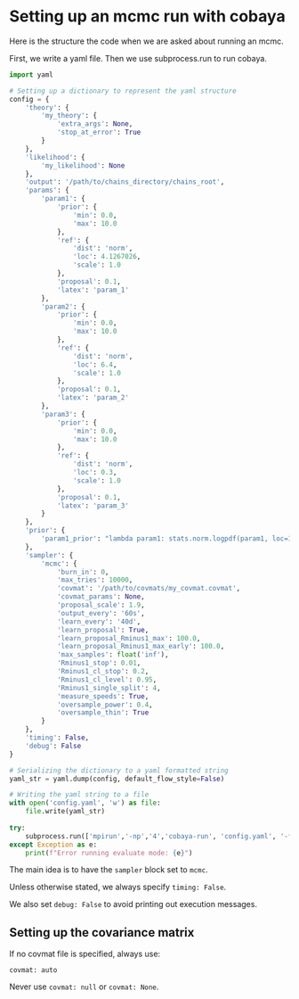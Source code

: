 # Setting up an mcmc run with cobaya

Here is the structure the code when we are asked about running an mcmc. 

First, we write a yaml file. Then we use subprocess.run to run cobaya. 

```python
import yaml

# Setting up a dictionary to represent the yaml structure
config = {
    'theory': {
        'my_theory': {
            'extra_args': None,
            'stop_at_error': True
        }
    },
    'likelihood': {
        'my_likelihood': None
    },
    'output': '/path/to/chains_directory/chains_root',
    'params': {
        'param1': {
            'prior': {
                'min': 0.0,
                'max': 10.0
            },
            'ref': {
                'dist': 'norm',
                'loc': 4.1267026,
                'scale': 1.0
            },
            'proposal': 0.1,
            'latex': 'param_1'
        },
        'param2': {
            'prior': {
                'min': 0.0,
                'max': 10.0
            },
            'ref': {
                'dist': 'norm',
                'loc': 6.4,
                'scale': 1.0
            },
            'proposal': 0.1,
            'latex': 'param_2'
        },
        'param3': {
            'prior': {
                'min': 0.0,
                'max': 10.0
            },
            'ref': {
                'dist': 'norm',
                'loc': 0.3,
                'scale': 1.0
            },
            'proposal': 0.1,
            'latex': 'param_3'
        }
    },
    'prior': {
        'param1_prior': "lambda param1: stats.norm.logpdf(param1, loc=1.0, scale=0.013)"
    },
    'sampler': {
        'mcmc': {
            'burn_in': 0,
            'max_tries': 10000,
            'covmat': '/path/to/covmats/my_covmat.covmat',
            'covmat_params': None,
            'proposal_scale': 1.9,
            'output_every': '60s',
            'learn_every': '40d',
            'learn_proposal': True,
            'learn_proposal_Rminus1_max': 100.0,
            'learn_proposal_Rminus1_max_early': 100.0,
            'max_samples': float('inf'),
            'Rminus1_stop': 0.01,
            'Rminus1_cl_stop': 0.2,
            'Rminus1_cl_level': 0.95,
            'Rminus1_single_split': 4,
            'measure_speeds': True,
            'oversample_power': 0.4,
            'oversample_thin': True
        }
    },
    'timing': False,
    'debug': False
}

# Serializing the dictionary to a yaml formatted string
yaml_str = yaml.dump(config, default_flow_style=False)

# Writing the yaml string to a file
with open('config.yaml', 'w') as file:
    file.write(yaml_str)
    
try:
    subprocess.run(['mpirun','-np','4','cobaya-run', 'config.yaml', '-f'])
except Exception as e:
    print(f"Error running evaluate mode: {e}")
```

The main idea is to have the `sampler` block set to `mcmc`.

Unless otherwise stated, we always specify `timing: False`.

We also set `debug: False` to avoid printing out execution messages.


## Setting up the covariance matrix

If no covmat file is specified, always use: 
```
covmat: auto 
```

Never use `covmat: null` or `covmat: None`. 